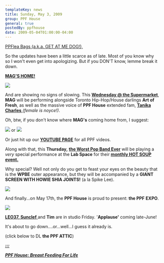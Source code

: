 ```yaml
---
templateKey: news
title: Sunday, May 3, 2009
group: PPF House
general: true
postedBy: ppfhouse
date: 2009-05-04T01:00:00-04:00
---
```

[PPFlea Bags (a.k.a. GET AT ME DOG!),](http://www.twitter.com/ppfhouse)

So the updates have been a little scarce as of late. Most of you know why so I won't even get into apologizing. But if you DON'T know, lemme break it down.

[**MAG'S HOME!** ](http://www.myspace.com/magnolius)

[](http://www.myspace.com/magnolius)![](http://c3.ac-images.myspacecdn.com/images01/107/l_e5c66ab64fa1e445b3cf92e295ec1fca.jpg)

And are showing no signs of slowing. This [**Wednesday @ the Supermarket**](http://www.facebook.com/home.php#/event.php?eid=80456331391&ref=ts), **MAG** will be performing alongside Toronto Hip-Hop/House darlings **Art of Fresh**, as well as the massive voice of **PPF House** extended fam, [**Tanika Charles** ](http://www.myspace.com/tanikacharles)*(female is noyce!)*.

Oh, btw, if you don't know where **MAG's** coming home from, I suggest:

[![](http://i1.ytimg.com/vi/83fSJ65v3Ts/default.jpg)](http://www.youtube.com/watch?v=83fSJ65v3Ts&feature=channel_page) or [![](http://i3.ytimg.com/vi/bR1moap0kB0/default.jpg)](http://www.youtube.com/watch?v=bR1moap0kB0&feature=channel)

Or just hit up our [**YOUTUBE PAGE**](http://www.youtube.com/ppfhouse) for all PPF videos.

Along with that, this **Thursday,** [**the Worst Pop Band Ever**](http://www.myspace.com/wpbe) will be playing a *very* special performance at the **Lab Space** for their [**monthly HOT SOUP event.**](http://www.facebook.com/event.php?eid=52143970678&ref=mf#/event.php?eid=99654460341)

Why special? Well not only do you get to feast your eyes on the beauty that is the **WPBE** outer appearance, but they will be accompanied by a **GIANT SCREEN WITH HOWIE SHIA JOINTS!** (a la Spike Lee).

![](http://b2.ac-images.myspacecdn.com/01388/27/23/1388263272_l.jpg)

And finally...on May 17th, the **PPF House** is proud to present: **the PPF** **EXPO**.

[![](http://photos-c.ak.fbcdn.net/photos-ak-snc1/v3346/68/108/640110502/n640110502_6853594_4096542.jpg)](http://photos-c.ak.fbcdn.net/photos-ak-snc1/v3346/68/108/640110502/n640110502_6853594_4096542.jpg)

[**LEO37, Sunclef** ](http://leo37.bandcamp.com)and **Tim** are in studio Friday. '**Applause'** coming late-June!

It's about to go down....or...well...I guess it already is.

(click below to DL **the PPF ATTIC**)

[***:::*** ](http://ppfhouse.bandcamp.com)

[***PPF House: Breast Feeding For Life***](http://ppfhouse.bandcamp.com)